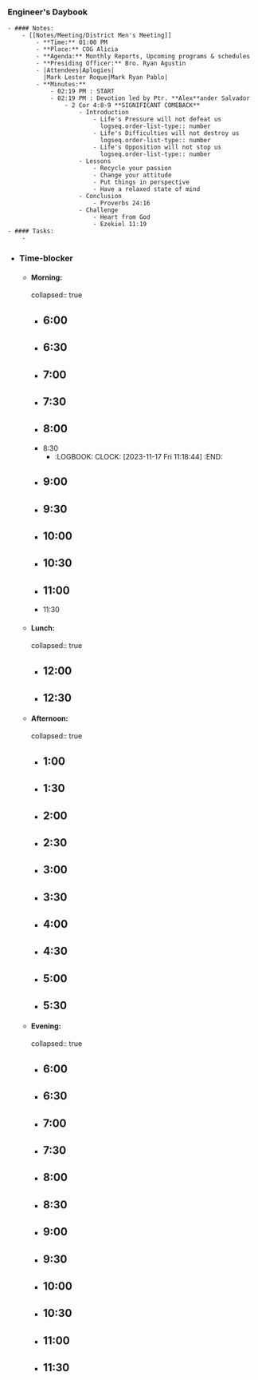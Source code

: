 ### Engineer's Daybook
	- #### Notes:
		- [[Notes/Meeting/District Men's Meeting]]
			- **Time:** 01:00 PM
			- **Place:** COG Alicia
			- **Agenda:** Monthly Reports, Upcoming programs & schedules
			- **Presiding Officer:** Bro. Ryan Agustin
			- |Attendees|Aplogies|
			  |Mark Lester Roque|Mark Ryan Pablo|
			- **Minutes:**
				- 02:19 PM : START
				- 02:19 PM : Devotion led by Ptr. **Alex**ander Salvador
					- 2 Cor 4:8-9 **SIGNIFICANT COMEBACK**
						- Introduction
							- Life's Pressure will not defeat us
							  logseq.order-list-type:: number
							- Life's Difficulties will not destroy us
							  logseq.order-list-type:: number
							- Life's Opposition will not stop us
							  logseq.order-list-type:: number
						- Lessons
							- Recycle your passion
							- Change your attitude
							- Put things in perspective
							- Have a relaxed state of mind
						- Conclusion
							- Proverbs 24:16
						- Challenge
							- Heart from God
							- Ezekiel 11:19
	- #### Tasks:
		-
- ### Time-blocker
	- #### Morning:
	  collapsed:: true
		- 6:00
			-
		- 6:30
			-
		- 7:00
			-
		- 7:30
			-
		- 8:00
			-
		- 8:30
			- :LOGBOOK:
			  CLOCK: [2023-11-17 Fri 11:18:44]
			  :END:
		- 9:00
			-
		- 9:30
			-
		- 10:00
			-
		- 10:30
			-
		- 11:00
			-
		- 11:30
	- #### Lunch:
	  collapsed:: true
		- 12:00
			-
		- 12:30
			-
	- #### Afternoon:
	  collapsed:: true
		- 1:00
			-
		- 1:30
			-
		- 2:00
			-
		- 2:30
			-
		- 3:00
			-
		- 3:30
			-
		- 4:00
			-
		- 4:30
			-
		- 5:00
			-
		- 5:30
			-
	- #### Evening:
	  collapsed:: true
		- 6:00
			-
		- 6:30
			-
		- 7:00
			-
		- 7:30
			-
		- 8:00
			-
		- 8:30
			-
		- 9:00
			-
		- 9:30
			-
		- 10:00
			-
		- 10:30
			-
		- 11:00
			-
		- 11:30
			-